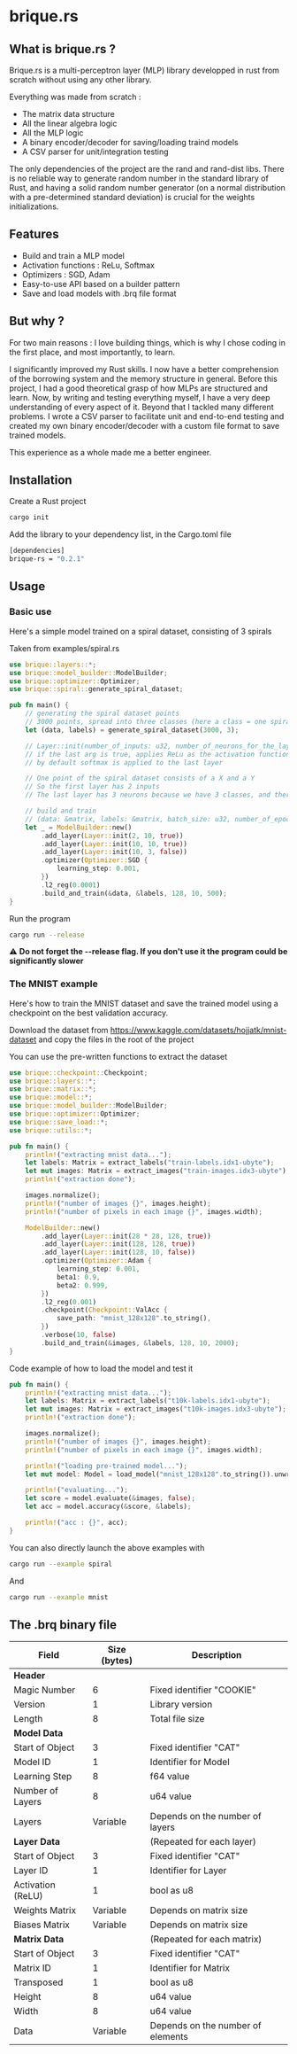 # brique.rs
## What is brique.rs ? 

Brique.rs is a multi-perceptron layer (MLP) library developped in rust from scratch without using any other library. 

Everything was made from scratch : 

- The matrix data structure
- All the linear algebra logic
- All the MLP logic 
- A binary encoder/decoder for saving/loading traind models
- A CSV parser for unit/integration testing

The only dependencies of the project are the rand and rand-dist libs. There is no reliable way to generate random number in the standard library of Rust, and having a solid random number generator (on a normal distribution with a pre-determined standard deviation) is crucial for the weights initializations.

## Features

- Build and train a MLP model 
- Activation functions : ReLu, Softmax
- Optimizers : SGD, Adam
- Easy-to-use API based on a builder pattern
- Save and load models with .brq file format

## But why ? 

For two main reasons : I love building things, which is why I chose coding in the first place, and most importantly, to learn.

I significantly improved my Rust skills. I now have a better comprehension of the borrowing system and the memory structure in general.
Before this project, I had a good theoretical grasp of how MLPs are structured and learn. Now, by writing and testing everything myself, I have a very deep understanding of every aspect of it.
Beyond that I tackled many different problems. I wrote a CSV parser to facilitate unit and end-to-end testing and created my own binary encoder/decoder with a custom file format to save trained models.

This experience as a whole made me a better engineer.

## Installation

Create a Rust project 

```sh
cargo init
```

Add the library to your dependency list, in the Cargo.toml file

```sh
[dependencies]
brique-rs = "0.2.1"
```

## Usage

### Basic use

Here's a simple model trained on a spiral dataset, consisting of 3 spirals

Taken from examples/spiral.rs

```rust
use brique::layers::*;
use brique::model_builder::ModelBuilder;
use brique::optimizer::Optimizer;
use brique::spiral::generate_spiral_dataset;

pub fn main() {
    // generating the spiral dataset points
    // 3000 points, spread into three classes (here a class = one spiral)
    let (data, labels) = generate_spiral_dataset(3000, 3);

    // Layer::init(number_of_inputs: u32, number_of_neurons_for_the_layer: u32, reLu: bool)
    // if the last arg is true, applies ReLu as the activation function
    // by default softmax is applied to the last layer

    // One point of the spiral dataset consists of a X and a Y
    // So the first layer has 2 inputs
    // The last layer has 3 neurons because we have 3 classes, and therefore we want 3 outputs

    // build and train
    // (data: &matrix, labels: &matrix, batch_size: u32, number_of_epochs: u32, size_of_the_validation_dataset, usize)
    let _ = ModelBuilder::new()
        .add_layer(Layer::init(2, 10, true))
        .add_layer(Layer::init(10, 10, true))
        .add_layer(Layer::init(10, 3, false))
        .optimizer(Optimizer::SGD {
            learning_step: 0.001,
        })
        .l2_reg(0.0001)
        .build_and_train(&data, &labels, 128, 10, 500);
}
```

Run the program 

```sh
cargo run --release
```

⚠️ **Do not forget the --release flag. If you don't use it the program could be significantly slower**

### The MNIST example 

Here's how to train the MNIST dataset and save the trained model using a checkpoint on the best validation accuracy.

Download the dataset from https://www.kaggle.com/datasets/hojjatk/mnist-dataset and copy the files in the root of the project

You can use the pre-written functions to extract the dataset

```rust 
use brique::checkpoint::Checkpoint;
use brique::layers::*;
use brique::matrix::*;
use brique::model::*;
use brique::model_builder::ModelBuilder;
use brique::optimizer::Optimizer;
use brique::save_load::*;
use brique::utils::*;

pub fn main() {
    println!("extracting mnist data...");
    let labels: Matrix = extract_labels("train-labels.idx1-ubyte");
    let mut images: Matrix = extract_images("train-images.idx3-ubyte");
    println!("extraction done");

    images.normalize();
    println!("number of images {}", images.height);
    println!("number of pixels in each image {}", images.width);

    ModelBuilder::new()
        .add_layer(Layer::init(28 * 28, 128, true))
        .add_layer(Layer::init(128, 128, true))
        .add_layer(Layer::init(128, 10, false))
        .optimizer(Optimizer::Adam {
            learning_step: 0.001,
            beta1: 0.9,
            beta2: 0.999,
        })
        .l2_reg(0.001)
        .checkpoint(Checkpoint::ValAcc {
            save_path: "mnist_128x128".to_string(),
        })
        .verbose(10, false)
        .build_and_train(&images, &labels, 128, 10, 2000);
}
```

Code example of how to load the model and test it 

```rust 
pub fn main() {
    println!("extracting mnist data...");
    let labels: Matrix = extract_labels("t10k-labels.idx1-ubyte");
    let mut images: Matrix = extract_images("t10k-images.idx3-ubyte");
    println!("extraction done");

    images.normalize();
    println!("number of images {}", images.height);
    println!("number of pixels in each image {}", images.width);

    println!("loading pre-trained model...");
    let mut model: Model = load_model("mnist_128x128".to_string()).unwrap();

    println!("evaluating...");
    let score = model.evaluate(&images, false);
    let acc = model.accuracy(&score, &labels);

    println!("acc : {}", acc);
}
```

You can also directly launch the above examples with 

```sh 
cargo run --example spiral
```
And 
```sh 
cargo run --example mnist
```

## The .brq binary file

| **Field**          | **Size (bytes)** | **Description**                     |
|--------------------|------------------|-------------------------------------|
| **Header**         |                  |                                     |
| Magic Number       | 6                | Fixed identifier "COOKIE"           |
| Version            | 1                | Library version                     |
| Length             | 8                | Total file size                     |
| **Model Data**     |                  |                                     |
| Start of Object    | 3                | Fixed identifier "CAT"              |
| Model ID           | 1                | Identifier for Model                |
| Learning Step      | 8                | f64 value                           |
| Number of Layers   | 8                | u64 value                           |
| Layers             | Variable         | Depends on the number of layers     |
| **Layer Data**     |                  | (Repeated for each layer)           |
| Start of Object    | 3                | Fixed identifier "CAT"              |
| Layer ID           | 1                | Identifier for Layer                |
| Activation (ReLU)  | 1                | bool as u8                          |
| Weights Matrix     | Variable         | Depends on matrix size              |
| Biases Matrix      | Variable         | Depends on matrix size              |
| **Matrix Data**    |                  | (Repeated for each matrix)          |
| Start of Object    | 3                | Fixed identifier "CAT"              |
| Matrix ID          | 1                | Identifier for Matrix               |
| Transposed         | 1                | bool as u8                          |
| Height             | 8                | u64 value                           |
| Width              | 8                | u64 value                           |
| Data               | Variable         | Depends on the number of elements   |

